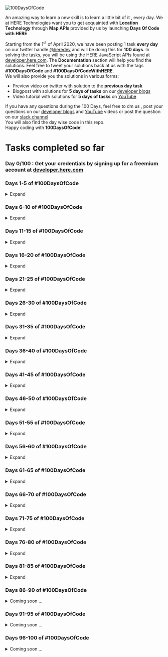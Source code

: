 ![100DaysOfCode](img/100daysofcode.jpg) 



<p> An amazing way to learn a new skill is to learn a little bit of it , every day. We at HERE Technologies want you to get acquainted with <strong>Location Technology</strong> through <strong>Map APIs </strong> provided by us by launching <strong>Days Of Code with HERE</strong></p>
<!--more-->
<p>
    Starting from the 1<sup>st</sup> of April 2020, we have been posting 1 task <strong>every day</strong> on our twitter handle <a href="https://twitter.com/heredev/">@heredev</a> and will be doing this for <strong>100 days</strong>. In solving the tasks, you will be using the HERE JavaScript APIs found at <a href="www.developer.here.com/documentation">developer.here.com</a>. The <strong>Documentation</strong> section will help you find the solutions. 
    Feel free to tweet your solutions back at us with the tags <strong>#100DaysOfCode</strong> and <strong>#100DaysOfCodeWithHERE</strong>.<br>
    We will also provide you the solutions in various forms:
</p>
<ul>
    <li> Preview video on twitter with solution to the <strong>previous day task</strong></li>
    <li> Blogpost with solutions for <strong> 5 days of tasks</strong> on our <a href="https://developer.here.com/blog/topic/100daysofcode">developer blogs</a> </li>
    <li> Video tutorial with solutions for <strong> 5 days of tasks</strong> on <a href="https://www.youtube.com/user/heremaps/playlists"> YouTube</a></li>
</ul>
<p>If you have any questions during the 100 Days, feel free to dm us , post your questions on our <a href="www.developer.here.com/blog">developer blogs</a> and <a href="https://www.youtube.com/watch?v=dvSHOLI4QQc&list=PLTlZUhyLwZTcV_b8Z8Va8JYsH2CQnOwFS"> YouTube</a> videos or post the question on our <a href="https://t.her.is/slack">slack channel</a><br>
You will also find the day wise code in this repo.<br>
Happy coding with <strong>100DaysOfCode</strong>!</p>

# Tasks completed so far
### Day 0/100 : Get your credentials by signing up for a freemium account at [developer.here.com](https://developer.here.com/)

### Days 1-5 of #100DaysOfCode
<details>
<summary> Expand </summary>

### [Day 1/100:  Page Frame](/Day%201)
- Create the frame for an HTML + JS web page
- Add HERE map core and map services source within the <head></head> tags 
### [Day 2/100 : Create div for holding map](/Day%202)
- Create div for holding map - width = 100% of screen , height = 80% of screen, background colour of your choice.
- initialize platform with the JavaScript apiKey
### [Day 3/100 : Load Map](/Day%203) 
- define the center of the map with latitude and longitude
- initialize VECTOR map with default layer, center of map and zoom level 
### [Day 4/100 : Map UI - Control Panel](/Day%204)
- Add zoom in and out buttons to the map.
- Also add ui element to change map type (satellite, traffic) after loading.
### [Day 5/100 : Map UI- map event](/Day%205)
- Add panning capability to the map
</details>

### Days 6-10 of #100DaysOfCode
<details>
<summary> Expand </summary>

### [Day 6/100 : Map Tilt](/Day%206) 
- Set the map to tilt at a 60º angle
- Align the map such that the top of the map is the West half of the globe
### [Day 7/100 : Position](/Day%207)
- Get position from your browser  * Hint check out our blogs
### [Day 8/100 : Marker](/Day%208) 
- Add basic marker at current position
### [Day 9/100 :  Marker SVG](/Day%209)
- Change the marker from the default marker to an svg marker
- The maker can be a white circle inside a green circle like the one on our web app Here We Go 
### [Day 10/100 : Click for position](/Day%2010)
- add event to log the position when you click anywhere on the map
</details>

### Days 11-15 of #100DaysOfCode
<details>
<summary> Expand </summary>

### [Day 11/100 : Marker data](/Day%2011)
- Place an image as a marker where you clicked on the map. 
- Add the text " I'm Here " to the marker as marker data 
### [Day 12/1000 :  Info-bubble](/Day%2012) 
- Display an info-bubble on tapping the marker
- show the marker data as the info in the bubble.
### [Day 13 dragging the marker](/Day%2013)
- add capabilities to drag a marker and position it in another place on the screen
- Hint: You will have to write event listeners for when you start the drag, during the drag and end of drag
### [Day 14 Drawing a circle](/Day%2014)
- Draw a circle of radius 10 km
- Let the center be the new position after the marker was dragged
### [Day 15 Customizing the circle](/Day%2015)
- Fill in the circle with a color of your choice
- Give it a darker border of width 4px
</details>

### Days 16-20 of #100DaysOfCode
<details>
<summary> Expand </summary>

### [Day 16 Playing with fonts](/Day%2016)
- Change the map font on Load
- Hint ;) Take a look at map styles
### [Day 17 Styling after load](/Day%2017)
- Create a button called highlight hospitals
- Change the colour of all hospitals in the world to a bright red on clicking the button
- Hint- use map style on load
### [Day 18 Languages](/Day%2018)
- Change the default display language of the map to anything other than English 
### [Day 19 Control panel](/Day%2019)
- Change the position of the map control panel to the top right of the map
### [Day 20 Geocoder free form search](/Day%2020)
- Change the unit of the map to see distance in miles
</details>

### Days 21-25 of #100DaysOfCode
<details>
<summary> Expand </summary>

### [Day 21 What's meters, I understand only miles](/Day%2021)
- Use the geocoder and Search service to conduct a free form search for 'hauptstraße' 
- Choose any street with a common name instead, and let us know how many results you get!
### [Day 22 Limit results](/Day%2022)
- Limit the results from the task on Day 21 to 5 results
### [Day 23 Geocoder limit by country](/Day%2023)
- Limit the results from the task on Day 22 to the country ' Germany' 
- If you are using a street near you, limit the search to your country 
### [Day 24 Geocoder with a qualified query](/Day%2024)
- Instead of the free form search, use a structured search where street = hauptstraße , city = Berlin, Country = Germany
- Customize this according to the street you want in the result.
### [Day 25 Geocoder access to the building](/Day%2025)
- Search for 'Invalidenstraße 116, Berlin'
- Place a marker on the access point of the building.
</details>

### Days 26-30 of #100DaysOfCode
<details>
<summary> Expand </summary>

### [Day 26 Geocoder discover](/Day%2026)
- Use the discover endpoint of the Geocoder and search for ‘markets’
- specify a point where you want to discover the markets 
### [Day 27 Discover places in a radius](/Day%2027)
- Using the discover endpoint, search for markets in a 1km radius
### [Day 28 Discover distance](/Day%2028)
- Note down the 'distance' parameter of each of the results from the result of Day 27
- Display the result in an info-bubble for every result.
### [Day 29 Autosuggest](/Day%2029)
- I am so tired that I need Starbucks and cannot even type it completely
- Use the autosuggest endpoint to search for an incomplete query 'star' near you. 
### [Day 30 Autosuggest bounding box](/Day%2030)
- Repeat the query from day 29
- This time, restrict your search within a box of 4 blocks
- Hint : check the parameter bounding box
</details>

### Days 31-35 of #100DaysOfCode
<details>
<summary> Expand </summary>

### [Day 31 Browse with name](/Day%2031)
- Use the 'Browse' endpoint of the Geocoding and Search API to look for a 'Museum'
- Do a simple search with just the 'name'
### [Day 32 Browse + categories](/Day%2032)
- Add to the search query from Day 31 to add a level 3 category search.
-  Look for 'History Museums' around you while writing 'Museum' in the name field
### [Day 33 Browse + Food Categories+ Takeout 🌮](/Day%2033)
- Modify the search request from day 32 to use the level 2 food categories for Mexican food
- Make sure that you only search for restaurants which serve ' takeout' .
### [Day 34 Lookup](/Day%2034)
- Note the 'id' from one of the places in the results from day 33
- Use this id to 'lookup' the specific place
### [Day 35 Reverse geocoder](/Day%2035)
- You know where a friend lives but can't find their postal address to send them a gift ?
- Use the reverse geocoder to get the postal address from the position on the map {lat: ,lng: }
</details>

### Days 36-40 of #100DaysOfCode
<details>
<summary> Expand </summary>

### [Day 36 Geofencing Creating a WKT file](/Day%2036)
- Draw a polygon around a place that is interesting to you and save it in a WKT file.
### [Day 37 Geofencing Uploading a WKT file](/Day%2037)
- Upload the polygon you created in day 36 as a layer so you can use as a geofence later
### [Day 38 Geofencing retrieve layer](/Day%2038)
- Retrieve the ID of the polygon that you uploaded as a layer on day 37
### [Day 39 Geofencing To be or not to be](/Day%2039)
- Given a point with latitude and longitude and your layer from day 37, use one of our APIs to check whether the point is inside your layer or not.
- Hint: Check out the link: https://t.her.is/35zshEV
### [Day 40 Geofence Almost there](/Day%2040)
- Update your function from day 39 so that it’ll determine whether the point is within 100 meter proximity of your layer or not.
</details>

### Days 41-45 of #100DaysOfCode
<details>
<summary> Expand </summary>

### [Day 41 Routing A to B](/Day%2041)
- Determine two random locations on the map that are navigable by car.
- Get the shortest route for car to drive between those locations in the form of a polyline.
### [Day 42 Routing : Draw the route](/Day%2042)
- Use the flexible polyline received as the result from Day 41
- Draw the first route on the map and color it #034F84
### [Day 43 Routing : Alternatives](/Day%2043)
- Request for 3 alternative routes for the route received on Day 42
### [Day 44 Routing : Timing is important](/Day%2044)
- Set the departure time to 9 AM for the route 
- Set the departure time to 3 PM for the same route 
- Compare the difference between all received routes
### [Day 45 Routing : Summary](/Day%2045)
- Get the summary of the time required and distance covered for any of the routes you calculated in the previous days.
</details>

### Days 46-50 of #100DaysOfCode
<details>
<summary> Expand </summary>

### [Day 46 Routing : Waypoints](/Day%2046)
- Add a waypoint which falls between the route from day 41 
- Draw a route including this waypoint
### [Day 47 Routing : Driving Instructions](/Day%2047)
- Print out driving instructions and actions for the first route received on Day 46
### [Day 48 Routing : Speed Limit](/Day%2048)
- Find out the speed limit on the route for Day 46
### [Day 49 Routing : Stop Duration](/Day%2049)
- Add a stopover of 900 seconds to the waypoint from day 46
- Log the waiting time with instructions
### [Day 50 Routing : Pedestrian](/Day%2050)
- Get a walking route between two points
- Draw the route with a dashed line 

</details>

### Days 51-55 of #100DaysOfCode
<details>
<summary> Expand </summary>

### [Day 51 Routing :  Avoid routing feature- Parks](/Day%2051)
- For the pedestrian route from day 50,  avoid parks
- Use Routing v7 to do this
### [Day 52 Routing : Bicycle](/Day%2052)
- Get a bicycle route between two points
- Use Routing v7 to do this
### [Day 53 Routing : Avoid routing feature- Dirt Roads](/Day%2053)
- For the bicycle route from day 52,  avoid dirt roads
- Use Routing v7 to do this  
### [Day 54 Routing : Public Transport](/Day%2054)
- Get a public transport route between two points
- Use Routing v7 to do this
### [Day 55 Routing : Avoid Buses](/Day%2055)
- For the public transport route for day 54, get a route without buses
- Use Routing v7 to do this
</details>

### Days 56-60 of #100DaysOfCode
<details>
<summary> Expand </summary>

### [Day 56 Routing :  Avoid Traffic jams](/Day%2056)
- With a car route from a point A to B, avoid traffic jams
### [Day 57 Routing : Avoid Areas](/Day%2057)
- Identify an area on the route from day 56 which you don't like driving through.
- Create and display a box around that area
### [Day 58 Routing : Avoid Areas](/Day%2058)
- Obtain a new route between the same places as on day 56,  while avoiding the area specified on day 57 
### [Day 59 Routing : Links](/Day%2059)
- Obtain a breakdown of your route from day 56 in the form of road links
### [Day 60 Routing : Avoid links](/Day%2060)
- From the results on day 58, select the link id of a patch of road you wish to avoid.
- Obtain a new route between the same places while avoid this patch of road.
</details>

### Days 61-65 of #100DaysOfCode
<details>
<summary> Expand </summary>

### [Day 61 Routing : Reach Radius](/Day%2061)
- Draw a circle of 10km from any single point 
- Get a route from the center to any point on the circle
- Check if the route is actually 10km long
### [Day 62 Routing : Isoline Distance](/Day%2062)
- Get an isoline route from the center from day 61
- Make the radius of this isoline 10 km.
### [Day 63 Routing : Isoline Time ](/Day%2063)
- Get an isoline route from the center from day 61
- This time find places you can reach within 15 minutes of walking.
### [Day 64 Routing : Matrix](/Day%2064)
- Select 3 different addresses as the starting address
- Select 2 different addresses as the destination address
- Get a route from all starting address to all destinations
### [Day 65 Routing : Id](/Day%2065)
- Get routing Ids for the different routes received on day 64
- Draw the routes using the routing Id endpoint.
</details>

### Days 66-70 of #100DaysOfCode
<details>
<summary> Expand </summary>

### [Day 66 Truck Routing](/Day%2066)
- Get a route for a truck
- Make sure it follows strict road restrictions
### [Day 67 Truck Routing : Radioactive](/Day%2067)
- Get a route for a truck
- Mention that it contains radioactive material
- Does it still get a route through the city?
### [Day 68 Truck Profile](/Day%2068)
- Calculate a route for a truck 3 meters high
- Use two different cities as source and destination
### [Day 69 Truck Profile ](/Day%2069)
- Calculate a route for a truck with 1 trailer, 4 axles and is 20 meters long
### [Day 70 Truck Profile ](/Day%2070)
- Calculate a route for the truck profile in day 69
- The total mass of the truck with the trailer is 40T
- Weight per axle is 10T
</details>

### Days 71-75 of #100DaysOfCode
<details>
<summary> Expand </summary>

### [Day 71 Route Attributes](/Day%2071)
- Get a route for a truck from Berlin, Germany to Warsaw, Poland
- Get the route summary by country
### [Day 72 Route Attributes](/Day%2072)
- Using the route request from day 71, also get the zones along the route
### [Day 73 Leg Attributes](/Day%2073)
- For the route request from day 72, get maneuvers for every leg of the route
### [Day 74 Maneuver Attributes](/Day%2074)
- For the maneuvers from day 73, make sure to also include the direction of the maneuver
### [Day 75 Clean-up result](/Day%2075)
- To get a cleaner result for the route from day 71, remove the leg attributes and summary from the result
</details>

### Days 76-80 of #100DaysOfCode
<details>
<summary> Expand </summary>

### [Day 76 Cost of the journey](/Day%2076)
- Using the Fleet Telematics API, calculate the costs of the journey if
- Driver is paid 10/hour 
- Vehicle cost is 0.5/Km
- Specify the local currency 
### [Day 77 Energy Cost](/Day%2077)
- Using the same truck profile as day 76, calculate the fuel cost for the trip
- Maximum speed of the truck is 90 km/hr
- Weight Dependent consumption profile of a 40T truck
### [Day 78  Cost of Fuel](/Day%2078)
- For the energy cost calculated on day 77, specify the fuel type
- Specify your local fuel price per unit
### [Day 79 Toll Cost](/Day%2079)
- Get the total toll cost for the above truck
- Specify that it has 1 trailer 
### [Day 80 Toll Cost per System](/Day%2080)
- For the above toll cost, find out what was the toll cost per toll system 
- Where is your toll money going ?🤔 🤑 
</details>

### Days 81-85 of #100DaysOfCode
<details>
<summary> Expand </summary>

### [Day 81 EV Routing with charging](/Day%2081)
- Get a route between two cities for your EV using the fleet telematics API
- Ask for stopovers to charge your vehicle by mentioning Battery Parameters
### [Day 82 Traveling Salesperson problem](/Day%2082)
- Select a starting point for your route
- Select 3 destination points
- Use the Waypoint Sequence API, to get the optimal sequence for these points
### [Day 83 Custom Routes](/Day%2083)
- Regular vehicles aren't allowed on a private route
- Upload an overlay to allow access to your vehicle on this internal route
### [Day 84 Custom Routes](/Day%2084)
- Use the overlay from day 83
- Make a #lastmile delivery on an internal route.
### [Day 85 Advanced Datasets](/Day%2085)
- Use the Advanced Dataset called EVCHARGING_POI
- display all the EV Charging stations along the route from day 81
</details>

### Days 86-90 of #100DaysOfCode
<details>
<summary> Coming soon ... </summary>


</details>

### Days 91-95 of #100DaysOfCode
<details>
<summary> Coming soon ... </summary>


</details>

### Days 96-100 of #100DaysOfCode
<details>
<summary> Coming soon ... </summary>


</details>



 
